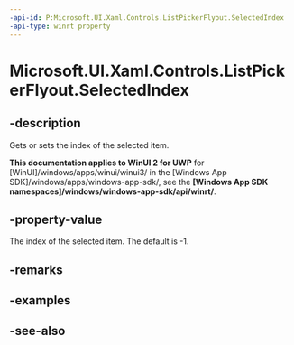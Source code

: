 ```yaml
---
-api-id: P:Microsoft.UI.Xaml.Controls.ListPickerFlyout.SelectedIndex
-api-type: winrt property
---
```


<!-- Property syntax
public int SelectedIndex { get;  set; }
-->

# Microsoft.UI.Xaml.Controls.ListPickerFlyout.SelectedIndex

## -description
Gets or sets the index of the selected item.

**This documentation applies to WinUI 2 for UWP** for [WinUI]/windows/apps/winui/winui3/ in the [Windows App SDK]/windows/apps/windows-app-sdk/, see the **[Windows App SDK namespaces]/windows/windows-app-sdk/api/winrt/**.

## -property-value
The index of the selected item. The default is -1.

## -remarks

## -examples

## -see-also
